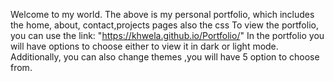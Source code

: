 Welcome to my world. The above is my personal portfolio, which includes the home, about, contact,projects pages also the css To view the portfolio, you can use the link: "https://khwela.github.io/Portfolio/" In the portfolio you will have options to choose either to view it in dark or light mode. Additionally, you can also change themes ,you will have 5 option to choose from.

